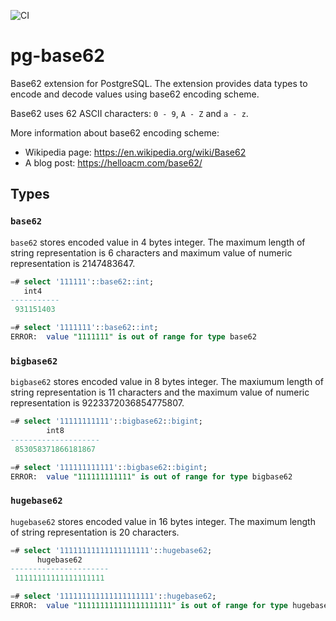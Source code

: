 ![CI](https://github.com/adjust/pg-base62/workflows/CI/badge.svg)

# pg-base62
Base62 extension for PostgreSQL. The extension provides data types to encode and
decode values using base62 encoding scheme.

Base62 uses 62 ASCII characters: `0 - 9`, `A - Z` and `a - z`.

More information about base62 encoding scheme:
- Wikipedia page: https://en.wikipedia.org/wiki/Base62
- A blog post: https://helloacm.com/base62/

## Types

### `base62`

`base62` stores encoded value in 4 bytes integer. The maximum length of string
representation is 6 characters and maximum value of numeric representation is
2147483647.

```sql
=# select '111111'::base62::int;
   int4    
-----------
 931151403

=# select '1111111'::base62::int;
ERROR:  value "1111111" is out of range for type base62
```

### `bigbase62`

`bigbase62` stores encoded value in 8 bytes integer. The maxiumum length of
string representation is 11 characters and the maximum value of numeric
representation is 9223372036854775807.

```sql
=# select '11111111111'::bigbase62::bigint;
        int8        
--------------------
 853058371866181867

=# select '111111111111'::bigbase62::bigint;
ERROR:  value "111111111111" is out of range for type bigbase62
```

### `hugebase62`

`hugebase62` stores encoded value in 16 bytes integer. The maximum length of
string representation is 20 characters.

```sql
=# select '11111111111111111111'::hugebase62;
      hugebase62      
----------------------
 11111111111111111111

=# select '111111111111111111111'::hugebase62;
ERROR:  value "111111111111111111111" is out of range for type hugebase62
```
